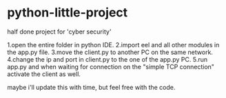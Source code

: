 # python-little-project
 half done project for 'cyber security'

1.open the entire folder in python IDE.
2.import eel and all other modules in the app.py file.
3.move the client.py to another PC on the same network.
4.change the ip and port in client.py to the one of the app.py PC.
5.run app.py and when waiting for connection on the "simple TCP connection" activate the client as well.

maybe i'll update this with time, but feel free with the code.

